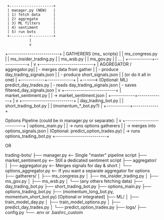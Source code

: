      +--------------------+
     | manager.py (NEW)   |
     | 1) fetch data      |
     | 2) aggregate       |
     | 3) ML filters      |
     | 4) sentiment       |
     | 5) run bots        |
     +---------+----------+
               |
               v
+--------------------------+
| GATHERERS (ms_ scripts) |
|  ms_congress.py          |
|  ms_insider_trading.py   |
|  ms_wsb.py               |
|  ms_gov.py               |
|  ...                     |
+------------+-------------+
             |
             v
+---------------------------+
| AGGREGATOR / aggregator.py|
| - merges data from gather |
| - produce day_trading_signals.json     |
| - produce short_signals.json           |
|   (or do it all in one)                |
+------------+-------------+
             |
             +-----> (Optional: ML) predict_day_trades.py
             |            - reads day_trading_signals.json
             |            - saves filtered_day_signals.json
             |
             v
+--------------------------+
| market_sentiment.py      |
| -> market_sentiment.json |
+------------+-------------+
             |
             v
+--------------------------+
| day_trading_bot.py       |
| short_trading_bot.py     |
| (momentum_*_bot.py?)     |
+------------+-------------+

Options Pipeline (could be in manager.py or separate):
               |
               v
+--------------------------+
| options_main.py          |
| -> runs options gatherers |
| -> merges into options_signals.json
| (Optional: predict_option_trades.py)
| -> runs options_trading_bot.py
+--------------------------+


OR 

trading-bots/
  ├── manager.py                        <-- Single "master" pipeline script
  ├── market_sentiment.py               <-- Still a dedicated sentiment script
  ├── aggregator/
  │     ├── aggregator.py               <-- Merges signals for day & short
  │     └── options_aggregator.py       <-- If you want a separate aggregator for options
  ├── gatherers/
  │     ├── ms_congress.py
  │     ├── ms_insider_trading.py
  │     ├── ms_gov.py
  │     ├── ms_wsb.py
  │     └── (any others fetching data)
  ├── day_trading_bot.py
  ├── short_trading_bot.py
  ├── options_main.py
  ├── options_trading_bot.py
  ├── (momentum_long_bot.py, momentum_short_bot.py) [Optional or integrated]
  ├── ML/
  │     ├── train_model_day.py
  │     ├── train_model_options.py
  │     ├── predict_day_trades.py
  │     └── predict_option_trades.py
  ├── logs/
  ├── config.py
  └── .env or .bashrc_custom

